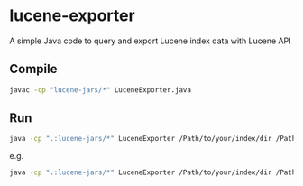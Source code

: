 # lucene-exporter
A simple Java code to query and export Lucene index data with Lucene API


## Compile
```bash
javac -cp "lucene-jars/*" LuceneExporter.java
```

## Run
```bash
java -cp ".:lucene-jars/*" LuceneExporter /Path/to/your/index/dir /Path/to/your/desired/output.csv "your+lucene+query"
```
e.g.
```bash
java -cp ".:lucene-jars/*" LuceneExporter /Path/to/your/index/dir /Path/to/your/desired/output.csv "(macroName:status OR macroName:roadmap) AND contentStatus:current AND (type:page OR type:blogpost)"
```
